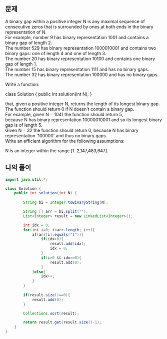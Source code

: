 ## 문제
A binary gap within a positive integer N is any maximal sequence of consecutive zeros that is surrounded by ones at both ends in the binary representation of N.   
For example, number 9 has binary representation 1001 and contains a binary gap of length 2.   
The number 529 has binary representation 1000010001 and contains two binary gaps: one of length 4 and one of length 3.   
The number 20 has binary representation 10100 and contains one binary gap of length 1.   
The number 15 has binary representation 1111 and has no binary gaps.   
 The number 32 has binary representation 100000 and has no binary gaps.   

Write a function:   

class Solution { public int solution(int N); }   

that, given a positive integer N, returns the length of its longest binary gap.   
The function should return 0 if N doesn't contain a binary gap.   
For example, given N = 1041 the function should return 5,    
because N has binary representation 10000010001 and so its longest binary gap is of length 5.   
Given N = 32 the function should return 0, because N has binary representation '100000' and thus no binary gaps.   
Write an efficient algorithm for the following assumptions:    

N is an integer within the range [1..2,147,483,647].   



## 나의 풀이
```java
import java.util.*;

class Solution {
    public int solution(int N) {
        
        String bi = Integer.toBinaryString(N);

        String [] arr = bi.split("");
        List<Integer> result = new LinkedList<Integer>();

        int idx = 0;
        for(int i=0; i<arr.length; i++){
            if(arr[i].equals("1")){
                if(idx>0){
                    result.add(idx);
                    idx = 0;
                }
                if(i>0 && idx==0){
                    result.add(0);
                }
            }else{
                idx++;
            }
        }
        
        if(result.size()==0){
            result.add(0);
        }

        Collections.sort(result);

        return result.get(result.size()-1);
    }
}
```